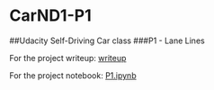# CarND1-P1

##Udacity Self-Driving Car class
###P1 - Lane Lines

For the project writeup: [writeup](https://github.com/kennt/CarND1-P1/blob/master/writeup.md)

For the project notebook: [P1.ipynb](https://github.com/kennt/CarND1-P1/blob/master/P1.ipynb)
